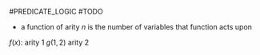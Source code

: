 #PREDICATE_LOGIC 
#TODO 
- a function of arity $n$ is the number of variables that function acts upon

$f(x)$: arity 1
$g(1,2)$ arity 2